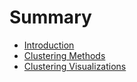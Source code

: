 # Summary

* [Introduction](README.md)
* [Clustering Methods](clustering_methods.md)
* [Clustering Visualizations](clustering_visualizations.md)

